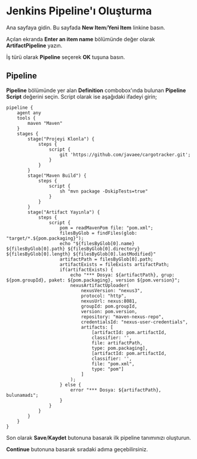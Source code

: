 # Jenkins Pipeline'ı Oluşturma

Ana sayfaya gidin. Bu sayfada **New Item**/**Yeni Item** linkine basın.

Açılan ekranda **Enter an item name** bölümünde değer olarak **ArtifactPipeline** yazın.

İş türü olarak **Pipeline** seçerek **OK** tuşuna basın.

## Pipeline

**Pipeline** bölümünde yer alan **Definition** combobox'ında bulunan **Pipeline Script** değerini seçin. Script olarak ise aşağıdaki ifadeyi girin;

```
pipeline {
    agent any
    tools {
        maven "Maven"
    }
    stages {
        stage("Projeyi Klonla") {
            steps {
                script {
                    git 'https://github.com/javaee/cargotracker.git';
                }
            }
        }
        stage("Maven Build") {
            steps {
                script {
                    sh "mvn package -DskipTests=true"
                }
            }
        }
        stage("Artifact Yayınla") {
            steps {
                script {
                    pom = readMavenPom file: "pom.xml";
                    filesByGlob = findFiles(glob: "target/*.${pom.packaging}");
                    echo "${filesByGlob[0].name} ${filesByGlob[0].path} ${filesByGlob[0].directory} ${filesByGlob[0].length} ${filesByGlob[0].lastModified}"
                    artifactPath = filesByGlob[0].path;
                    artifactExists = fileExists artifactPath;
                    if(artifactExists) {
                        echo "*** Dosya: ${artifactPath}, grup: ${pom.groupId}, paket: ${pom.packaging}, version ${pom.version}";
                        nexusArtifactUploader(
                            nexusVersion: "nexus3",
                            protocol: "http",
                            nexusUrl: nexus:8081,
                            groupId: pom.groupId,
                            version: pom.version,
                            repository: "maven-nexus-repo",
                            credentialsId: "nexus-user-credentials",
                            artifacts: [
                                [artifactId: pom.artifactId,
                                classifier: '',
                                file: artifactPath,
                                type: pom.packaging],
                                [artifactId: pom.artifactId,
                                classifier: '',
                                file: "pom.xml",
                                type: "pom"]
                            ]
                        );
                    } else {
                        error "*** Dosya: ${artifactPath}, bulunamadı";
                    }
                }
            }
        }
    }
}
```

Son olarak **Save**/**Kaydet** butonuna basarak ilk pipeline tanımınızı oluşturun.

**Continue** butonuna basarak sıradaki adıma geçebilirsiniz.